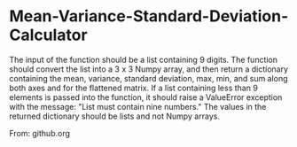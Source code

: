 # Mean-Variance-Standard-Deviation-Calculator
The input of the function should be a list containing 9 digits. The function should convert the list into a 3 x 3 Numpy array, and then return a dictionary containing the mean, variance, standard deviation, max, min, and sum along both axes and for the flattened matrix. If a list containing less than 9 elements is passed into the function, it should raise a ValueError exception with the message: "List must contain nine numbers." The values in the returned dictionary should be lists and not Numpy arrays.

From: github.org

